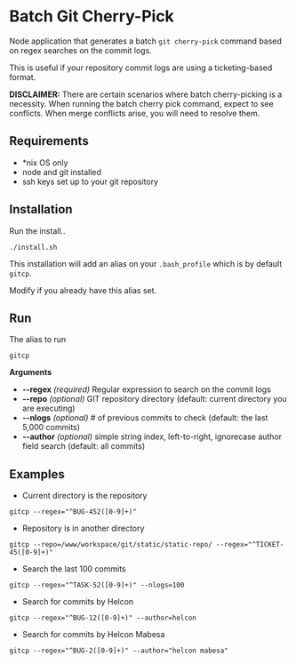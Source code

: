 # Batch Git Cherry-Pick

Node application that generates a batch `git cherry-pick` command based on regex searches on the commit logs.

This is useful if your repository commit logs are using a ticketing-based format.

**DISCLAIMER:** There are certain scenarios where batch cherry-picking is a necessity. When running the batch cherry pick command, expect to see conflicts. When merge conflicts arise, you will need to resolve them.

## Requirements

* *nix OS only
* node and git installed
* ssh keys set up to your git repository


## Installation

Run the install..

```
./install.sh
```

This installation will add an alias on your `.bash_profile` which is by default `gitcp`.

Modify if you already have this alias set.


## Run

The alias to run

```
gitcp
```

**Arguments**

* **--regex** *(required)* Regular expression to search on the commit logs
* **--repo** *(optional)* GIT repository directory (default: current directory you are executing)
* **--nlogs** *(optional)* # of previous commits to check (default: the last 5,000 commits)
* **--author** *(optional)* simple string index, left-to-right, ignorecase author field search (default: all commits)


## Examples

* Current directory is the repository

```
gitcp --regex="^BUG-452([0-9]+)"
```

* Repository is in another directory

```
gitcp --repo=/www/workspace/git/static/static-repo/ --regex="^TICKET-45([0-9]+)"
```

* Search the last 100 commits

```
gitcp --regex="^TASK-52([0-9]+)" --nlogs=100
```

* Search for commits by Helcon

```
gitcp --regex="^BUG-12([0-9]+)" --author=helcon
```

* Search for commits by Helcon Mabesa

```
gitcp --regex="^BUG-2([0-9]+)" --author="helcon mabesa"
```

